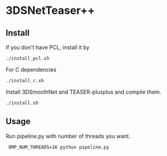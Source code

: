 # 3DSNetTeaser++
## Install
If you don't have PCL, install it by
```
./install_pcl.sh
```
For C dependencies
```
./install_c.sh
```
Install 3DSmoothNet and TEASER-plusplus and compile them.
```
./install.sh
```

## Usage
Run pipeline.py with number of threads you want.
```
 OMP_NUM_THREADS=16 python pipeline.py
```
